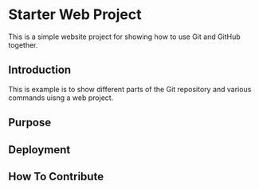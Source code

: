 # Starter Web Project

This is a simple website project for showing how to use
Git and GitHub together.

## Introduction

This is example is to show different parts
of the Git repository and various commands
uisng a web project.

## Purpose

## Deployment

## How To Contribute